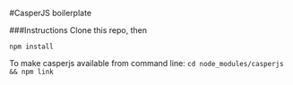 #CasperJS boilerplate

###Instructions
Clone this repo, then

```npm install```

To make casperjs available from command line:
```cd node_modules/casperjs && npm link```

